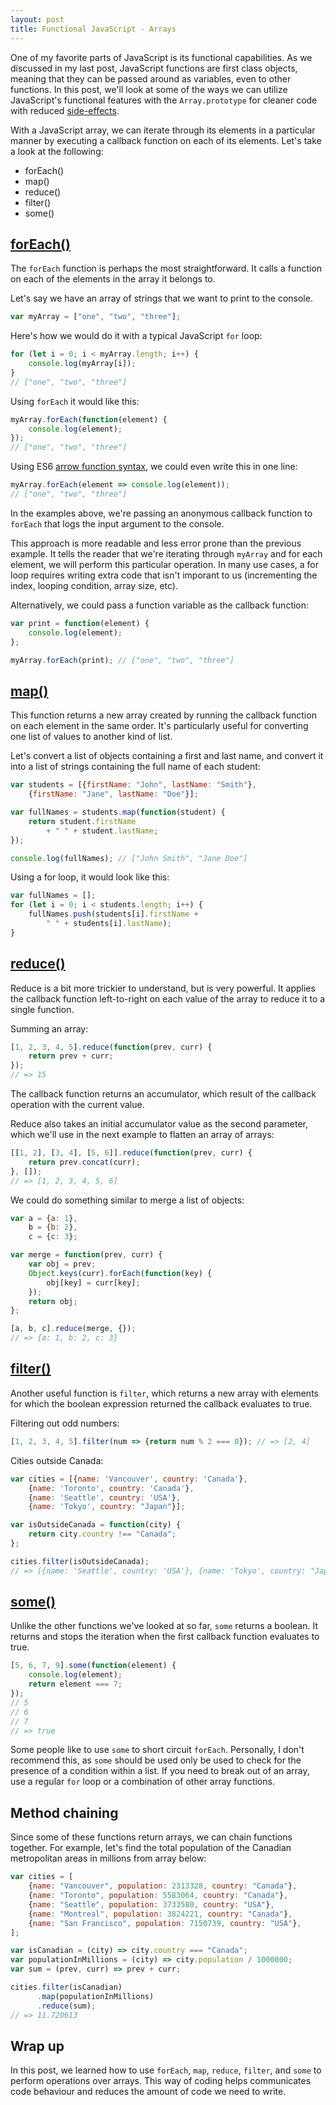 ```yaml
---
layout: post
title: Functional JavaScript - Arrays
---
```

One of my favorite parts of JavaScript is its functional capabilities. As we discussed in my last post, JavaScript functions are first class objects, meaning that they can be passed around as variables, even to other functions. In this post, we'll look at some of the ways we can utilize JavaScript's functional features with the ```Array.prototype``` for cleaner code with reduced [side-effects](https://en.wikipedia.org/wiki/Side_effect_(computer_science)).

With a JavaScript array, we can iterate through its elements in a particular manner by executing a callback function on each of its elements. Let's take a look at the following:

* forEach()
* map()
* reduce()
* filter()
* some()


## [forEach()](https://developer.mozilla.org/en-US/docs/Web/JavaScript/Reference/Global_Objects/Array/forEach) 
The ```forEach``` function is perhaps the most straightforward. It calls a function on each of the elements in the array it belongs to.

Let's say we have an array of strings that we want to print to the console.

```javascript
var myArray = ["one", "two", "three"];
```

Here's how we would do it with a typical JavaScript ```for``` loop:

```javascript
for (let i = 0; i < myArray.length; i++) {
    console.log(myArray[i]);
}
// ["one", "two", "three"]
```

Using ```forEach``` it would like this:

```javascript
myArray.forEach(function(element) {
    console.log(element);    
});
// ["one", "two", "three"]
```

Using ES6 [arrow function syntax](https://developer.mozilla.org/en/docs/Web/JavaScript/Reference/Functions/Arrow_functions), we could even write this in one line:

```javascript
myArray.forEach(element => console.log(element)); 
// ["one", "two", "three"]
```

In the examples above, we're passing an anonymous callback function to ```forEach``` that logs the input argument to the console. 

This approach is more readable and less error prone than the previous example. It tells the reader that we're iterating through ```myArray``` and for each element, we will perform this particular operation. In many use cases, a for loop requires writing extra code that isn't imporant to us (incrementing the index, looping condition, array size, etc).

Alternatively, we could pass a function variable as the callback function:

```javascript
var print = function(element) {
    console.log(element);
};

myArray.forEach(print); // ["one", "two", "three"]
```


## [map()](https://developer.mozilla.org/en-US/docs/Web/JavaScript/Reference/Global_Objects/Array/map)

This function returns a new array created by running the callback function on each element in the same order. It's particularly useful for converting one list of values to another kind of list.

Let's convert a list of objects containing a first and last name, and convert it into a list of strings containing the full name of each student:

```javascript
var students = [{firstName: "John", lastName: "Smith"}, 
    {firstName: "Jane", lastName: "Doe"}];

var fullNames = students.map(function(student) {
    return student.firstName 
        + " " + student.lastName;
});

console.log(fullNames); // ["John Smith", "Jane Doe"]
```

Using a for loop, it would look like this:

```javascript
var fullNames = [];
for (let i = 0; i < students.length; i++) {
    fullNames.push(students[i].firstName + 
        " " + students[i].lastName);
}
```


## [reduce()](https://developer.mozilla.org/en-US/docs/Web/JavaScript/Reference/Global_Objects/Array/reduce)

Reduce is a bit more trickier to understand, but is very powerful. It applies the callback function left-to-right on each value of the array to reduce it to a single function.

Summing an array:

```javascript
[1, 2, 3, 4, 5].reduce(function(prev, curr) {
    return prev + curr;
});
// => 15
```

The callback function returns an accumulator, which result of the callback operation with the current value.

Reduce also takes an initial accumulator value as the second parameter, which we'll use in the next example to flatten an array of arrays:

```javascript
[[1, 2], [3, 4], [5, 6]].reduce(function(prev, curr) {
    return prev.concat(curr);
}, []);
// => [1, 2, 3, 4, 5, 6]
```

We could do something similar to merge a list of objects:

```javascript
var a = {a: 1}, 
    b = {b: 2},
    c = {c: 3};

var merge = function(prev, curr) {
    var obj = prev;
    Object.keys(curr).forEach(function(key) {
        obj[key] = curr[key];
    });
    return obj;
};

[a, b, c].reduce(merge, {});
// => {a: 1, b: 2, c: 3}
```


## [filter()](https://developer.mozilla.org/en-US/docs/Web/JavaScript/Reference/Global_Objects/Array/filter)

Another useful function is ```filter```, which returns a new array with elements for which the boolean expression returned the callback evaluates to true.

Filtering out odd numbers:

```javascript
[1, 2, 3, 4, 5].filter(num => {return num % 2 === 0}); // => [2, 4]
```

Cities outside Canada:

```javascript
var cities = [{name: 'Vancouver', country: 'Canada'}, 
    {name: 'Toronto', country: 'Canada'}, 
    {name: 'Seattle', country: 'USA'}, 
    {name: 'Tokyo', country: "Japan"}];

var isOutsideCanada = function(city) {
    return city.country !== "Canada";
};

cities.filter(isOutsideCanada); 
// => [{name: 'Seattle', country: 'USA'}, {name: 'Tokyo', country: "Japan"}]
```


## [some()](https://developer.mozilla.org/en-US/docs/Web/JavaScript/Reference/Global_Objects/Array/some)

Unlike the other functions we've looked at so far, ```some``` returns a boolean. It returns and stops the iteration when the first callback function evaluates to true.

```javascript
[5, 6, 7, 9].some(function(element) {
    console.log(element);
    return element === 7;
});
// 5
// 6
// 7
// => true  
```


Some people like to use ```some``` to short circuit ```forEach```. Personally, I don't recommend this, as ```some``` should be used only be used to check for the presence of a condition within a list. If you need to break out of an array, use a regular ```for``` loop or a combination of other array functions.

## Method chaining

Since some of these functions return arrays, we can chain functions together. For example, let's find the total population of the Canadian metropolitan areas in millions from array below:

```javascript
var cities = [
    {name: "Vancouver", population: 2313328, country: "Canada"}, 
    {name: "Toronto", population: 5583064, country: "Canada"}, 
    {name: "Seattle", population: 3733580, country: "USA"}, 
    {name: "Montreal", population: 3824221, country: "Canada"},
    {name: "San Francisco", population: 7150739, country: "USA"}, 
];

var isCanadian = (city) => city.country === "Canada";
var populationInMillions = (city) => city.population / 1000000;
var sum = (prev, curr) => prev + curr;

cities.filter(isCanadian)
      .map(populationInMillions)
      .reduce(sum);
// => 11.720613
```

## Wrap up

In this post, we learned how to use ```forEach```, ```map```, ```reduce```, ```filter```, and ```some``` to perform operations over arrays. This way of coding helps communicates code behaviour and reduces the amount of code we need to write.